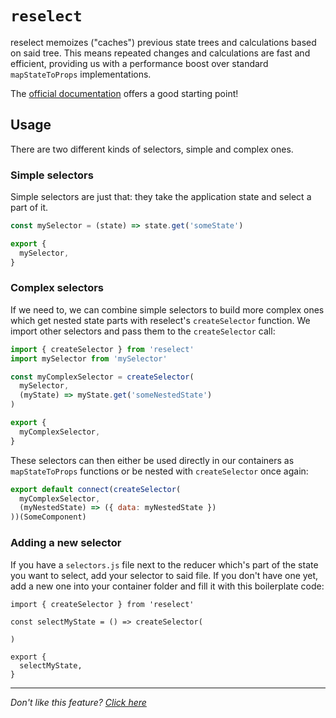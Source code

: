 # `reselect`

reselect memoizes ("caches") previous state trees and calculations based on said
tree. This means repeated changes and calculations are fast and efficient,
providing us with a performance boost over standard `mapStateToProps`
implementations.

The [official documentation](https://github.com/reactjs/reselect)
offers a good starting point!

## Usage

There are two different kinds of selectors, simple and complex ones.

### Simple selectors

Simple selectors are just that: they take the application state and select a
part of it.

```javascript
const mySelector = (state) => state.get('someState')

export {
  mySelector,
}
```

### Complex selectors

If we need to, we can combine simple selectors to build more complex ones which
get nested state parts with reselect's `createSelector` function. We import other
selectors and pass them to the `createSelector` call:

```javascript
import { createSelector } from 'reselect'
import mySelector from 'mySelector'

const myComplexSelector = createSelector(
  mySelector,
  (myState) => myState.get('someNestedState')
)

export {
  myComplexSelector,
}
```

These selectors can then either be used directly in our containers as
`mapStateToProps` functions or be nested with `createSelector` once again:

```javascript
export default connect(createSelector(
  myComplexSelector,
  (myNestedState) => ({ data: myNestedState })
))(SomeComponent)
```

### Adding a new selector

If you have a `selectors.js` file next to the reducer which's part of the state
you want to select, add your selector to said file. If you don't have one yet,
add a new one into your container folder and fill it with this boilerplate code:

```JS
import { createSelector } from 'reselect'

const selectMyState = () => createSelector(

)

export {
  selectMyState,
}
```

---

_Don't like this feature? [Click here](remove.md)_
